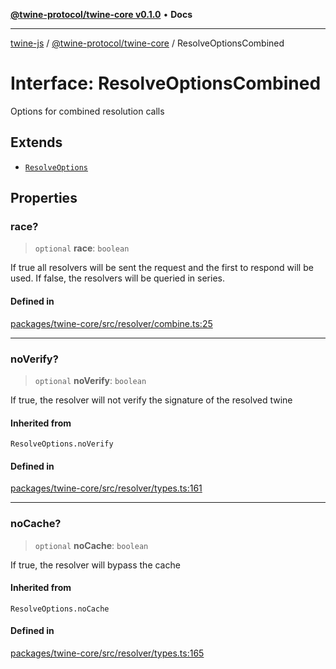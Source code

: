 [**@twine-protocol/twine-core v0.1.0**](../index.md) • **Docs**

***

[twine-js](../../../index.md) / [@twine-protocol/twine-core](../index.md) / ResolveOptionsCombined

# Interface: ResolveOptionsCombined

Options for combined resolution calls

## Extends

- [`ResolveOptions`](../type-aliases/ResolveOptions.md)

## Properties

### race?

> `optional` **race**: `boolean`

If true all resolvers will be sent the request and the first to
respond will be used. If false, the resolvers will be queried in series.

#### Defined in

[packages/twine-core/src/resolver/combine.ts:25](https://github.com/twine-protocol/twine-js/blob/afcd6a4191783e38a824b15e0910dbcaa4196a95/packages/twine-core/src/resolver/combine.ts#L25)

***

### noVerify?

> `optional` **noVerify**: `boolean`

If true, the resolver will not verify the signature of the resolved twine

#### Inherited from

`ResolveOptions.noVerify`

#### Defined in

[packages/twine-core/src/resolver/types.ts:161](https://github.com/twine-protocol/twine-js/blob/afcd6a4191783e38a824b15e0910dbcaa4196a95/packages/twine-core/src/resolver/types.ts#L161)

***

### noCache?

> `optional` **noCache**: `boolean`

If true, the resolver will bypass the cache

#### Inherited from

`ResolveOptions.noCache`

#### Defined in

[packages/twine-core/src/resolver/types.ts:165](https://github.com/twine-protocol/twine-js/blob/afcd6a4191783e38a824b15e0910dbcaa4196a95/packages/twine-core/src/resolver/types.ts#L165)
